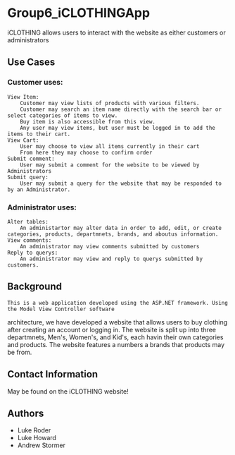 # Group6_iCLOTHINGApp
iCLOTHING allows users to interact with the website as either customers or administrators

## Use Cases
### Customer uses:
	View Item:
		Customer may view lists of products with various filters.
		Customer may search an item name directly with the search bar or select categories of items to view.
		Buy item is also accessible from this view.
		Any user may view items, but user must be logged in to add the items to their cart.
	View Cart:
		User may choose to view all items currently in their cart
		From here they may choose to confirm order
	Submit comment:
		User may submit a comment for the website to be viewed by Administrators
	Submit query:
		User may submit a query for the website that may be responded to by an Administrator.

### Administrator uses:
	Alter tables:
		An administartor may alter data in order to add, edit, or create categories, products, departmnets, brands, and aboutus information.
	View comments:
		An administrator may view comments submitted by customers
	Reply to querys:
		An administrator may view and reply to querys submitted by customers.

## Background
	This is a web application developed using the ASP.NET framework. Using the Model View Controller software
architecture, we have developed a website that allows users to buy clothing after creating an account or 
logging in. The website is split up into three departmnets, Men's, Women's, and Kid's, each havin their own
categories and products. The website features a numbers a brands that products may be from.

## Contact Information
May be found on the iCLOTHING website!

## Authors
 - Luke Roder
 - Luke Howard
 - Andrew Stormer

